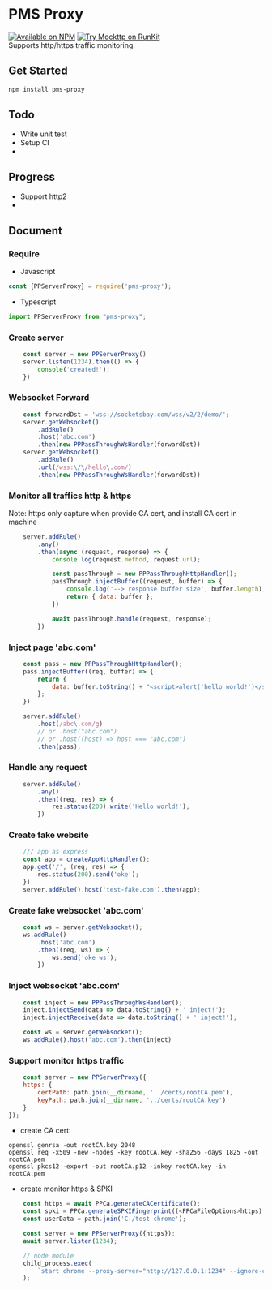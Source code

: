 # PMS Proxy
[![Available on NPM](https://img.shields.io/npm/v/pms-proxy.svg)](https://npmjs.com/package/pms-proxy)  [![Try Mockttp on RunKit](https://badge.runkitcdn.com/pms-proxy.svg)](https://npm.runkit.com/pms-proxy)
<br>
Supports http/https traffic monitoring.

## Get Started
```bash
npm install pms-proxy
```


## Todo
- Write unit test
- Setup CI
- 

## Progress
- Support http2
-

## Document
### Require
- Javascript
```javascript
const {PPServerProxy} = require('pms-proxy');
```
- Typescript
```javascript
import PPServerProxy from "pms-proxy";
```

### Create server

```javascript
    const server = new PPServerProxy()
    server.listen(1234).then(() => {
        console('created!');
    })
```

### Websocket Forward
```javascript
    const forwardDst = 'wss://socketsbay.com/wss/v2/2/demo/';
    server.getWebsocket()
        .addRule()
        .host('abc.com')
        .then(new PPPassThroughWsHandler(forwardDst))
    server.getWebsocket()
        .addRule()
        .url(/wss:\/\/hello\.com/)
        .then(new PPPassThroughWsHandler(forwardDst))
```

### Monitor all traffics http & https
Note: https only capture when provide CA cert, and install CA cert in machine
```javascript
    server.addRule()
        .any()
        .then(async (request, response) => {
            console.log(request.method, request.url);

            const passThrough = new PPPassThroughHttpHandler();
            passThrough.injectBuffer((request, buffer) => {
                console.log('--> response buffer size', buffer.length);
                return { data: buffer };
            })

            await passThrough.handle(request, response);
        })
```

### Inject page 'abc.com'

```javascript
    const pass = new PPPassThroughHttpHandler();
    pass.injectBuffer((req, buffer) => {
        return {
            data: buffer.toString() + "<script>alert('hello world!')</script>"
        };
    })

    server.addRule()
        .host(/abc\.com/g)
        // or .host("abc.com")
        // or .host((host) => host === "abc.com")
        .then(pass);
```

### Handle any request
```javascript
    server.addRule()
        .any()
        .then((req, res) => {
            res.status(200).write('Hello world!');
        })
```

### Create fake website
```javascript
    /// app as express
    const app = createAppHttpHandler();
    app.get('/', (req, res) => {
        res.status(200).send('oke');
    })
    server.addRule().host('test-fake.com').then(app);
```

### Create fake websocket 'abc.com'
```javascript
    const ws = server.getWebsocket();
    ws.addRule()
        .host('abc.com')
        .then((req, ws) => {
            ws.send('oke ws');
        })
```

### Inject websocket 'abc.com'
```javascript
    const inject = new PPPassThroughWsHandler();
    inject.injectSend(data => data.toString() + ' inject!');
    inject.injectReceive(data => data.toString() + ' inject!');

    const ws = server.getWebsocket();
    ws.addRule().host('abc.com').then(inject)
```

### Support monitor https traffic

```javascript
    const server = new PPServerProxy({
    https: {
        certPath: path.join(__dirname, '../certs/rootCA.pem'),
        keyPath: path.join(__dirname, '../certs/rootCA.key')
    }
});
```

- create CA cert:
```shell
openssl genrsa -out rootCA.key 2048
openssl req -x509 -new -nodes -key rootCA.key -sha256 -days 1825 -out rootCA.pem
openssl pkcs12 -export -out rootCA.p12 -inkey rootCA.key -in rootCA.pem
```

- create monitor https & SPKI
```typescript
    const https = await PPCa.generateCACertificate();
    const spki = PPCa.generateSPKIFingerprint((<PPCaFileOptions>https).cert);
    const userData = path.join('C:/test-chrome');

    const server = new PPServerProxy({https});
    await server.listen(1234);

    // node module
    child_process.exec(
        `start chrome --proxy-server="http://127.0.0.1:1234" --ignore-certificate-errors-spki-list=\"${spki}\" --user-data-dir=\"${userData}\"`
    );
```